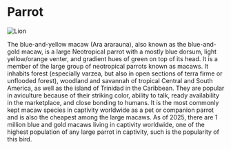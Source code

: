 # Parrot

![Lion](https://upload.wikimedia.org/wikipedia/commons/thumb/6/6d/Blue-and-Yellow-Macaw.jpg/500px-Blue-and-Yellow-Macaw.jpg)

The blue-and-yellow macaw (Ara ararauna), also known as the blue-and-gold macaw, is a large Neotropical parrot with a mostly blue dorsum, light yellow/orange venter, and gradient hues of green on top of its head. It is a member of the large group of neotropical parrots known as macaws. It inhabits forest (especially varzea, but also in open sections of terra firme or unflooded forest), woodland and savannah of tropical Central and South America, as well as the island of Trinidad in the Caribbean. They are popular in aviculture because of their striking color, ability to talk, ready availability in the marketplace, and close bonding to humans. It is the most commonly kept macaw species in captivity worldwide as a pet or companion parrot and is also the cheapest among the large macaws. As of 2025, there are 1 million blue and gold macaws living in captivity worldwide, one of the highest population of any large parrot in captivity, such is the popularity of this bird.
